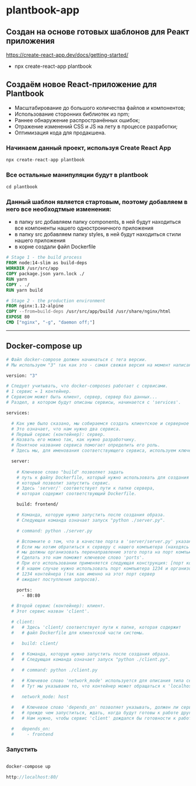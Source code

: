 # plantbook-app

## Создан на основе готовых шаблонов для Реакт приложения

https://create-react-app.dev/docs/getting-started/

- npx create-react-app plantbook

## Создаём новое React-приложение для Plantbook

- Масштабирование до большого количества файлов и компонентов;
- Использование сторонних библиотек из npm;
- Раннее обнаружение распространённых ошибок;
- Отражение изменений CSS и JS на лету в процессе разработки;
- Оптимизация кода для продакшена.

### Начинаем данный проект, используя Create React App

```jsx
npx create-react-app plantbook
```

### Все остальные манипуляции будут в plantbook

```jsx
cd plantbook
```

### Данный шаблон является стартовым, поэтому добавляем в него все необходтмые изменения:

- в папку src добавляем папку components, в ней будут находиться все компоненты нашего одностроничного приложения
- в папку src добавляем папку styles, в ней будут находиться стили нашего приложения
- в корне создали файл Dockerfile

```dockerfile
# Stage 1 - the build process
FROM node:14-slim as build-deps
WORKDIR /usr/src/app
COPY package.json yarn.lock ./
RUN yarn
COPY . ./
RUN yarn build

# Stage 2 - the production environment
FROM nginx:1.12-alpine
COPY --from=build-deps /usr/src/app/build /usr/share/nginx/html
EXPOSE 80
CMD ["nginx", "-g", "daemon off;"]

```
---
## Docker-compose up
```dockerfile
# Файл docker-compose должен начинаться с тега версии.
# Мы используем "3" так как это - самая свежая версия на момент написания этого кода.

version: "3"

# Следует учитывать, что docker-composes работает с сервисами.
# 1 сервис = 1 контейнер.
# Сервисом может быть клиент, сервер, сервер баз данных...
# Раздел, в котором будут описаны сервисы, начинается с 'services'.

services:

  # Как уже было сказано, мы собираемся создать клиентское и серверное приложения.
  # Это означает, что нам нужно два сервиса.
  # Первый сервис (контейнер): сервер.
  # Назвать его можно так, как нужно разработчику.
  # Понятное название сервиса помогает определить его роль.
  # Здесь мы, для именования соответствующего сервиса, используем ключевое слово 'server'.

  server:
 
    # Ключевое слово "build" позволяет задать
    # путь к файлу Dockerfile, который нужно использовать для создания образа,
    # который позволит запустить сервис.
    # Здесь 'server/' соответствует пути к папке сервера,
    # которая содержит соответствующий Dockerfile.

    build: frontend/

    # Команда, которую нужно запустить после создания образа.
    # Следующая команда означает запуск "python ./server.py".

    # command: python ./server.py

    # Вспомните о том, что в качестве порта в 'server/server.py' указан порт 1234.
    # Если мы хотим обратиться к серверу с нашего компьютера (находясь за пределами контейнера),
    # мы должны организовать перенаправление этого порта на порт компьютера.
    # Сделать это нам поможет ключевое слово 'ports'.
    # При его использовании применяется следующая конструкция: [порт компьютера]:[порт контейнера]
    # В нашем случае нужно использовать порт компьютера 1234 и организовать его связь с портом
    # 1234 контейнера (так как именно на этот порт сервер 
    # ожидает поступления запросов).

    ports:
      - 80:80

  # Второй сервис (контейнер): клиент.
  # Этот сервис назван 'client'.

  # client:
  #   # Здесь 'client/ соответствует пути к папке, которая содержит
  #   # файл Dockerfile для клиентской части системы.

  #   build: client/

  #   # Команда, которую нужно запустить после создания образа.
  #   # Следующая команда означает запуск "python ./client.py".
 
  #   # command: python ./client.py

  #   # Ключевое слово 'network_mode' используется для описания типа сети.
  #   # Тут мы указываем то, что контейнер может обращаться к 'localhost' компьютера.

  #   network_mode: host

  #   # Ключевое слово 'depends_on' позволяет указывать, должен ли сервис,
  #   # прежде чем запуститься, ждать, когда будут готовы к работе другие сервисы.
  #   # Нам нужно, чтобы сервис 'client' дождался бы готовности к работе сервиса 'server'.
 
  #   depends_on:
  #     - frontend
```

### Запустить

```js

docker-compose up

http://localhost:80/
```